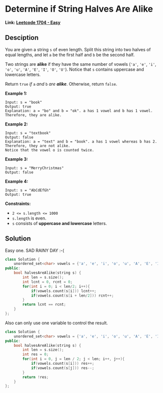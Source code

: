 # Determine if String Halves Are Alike

**Link: [Leetcode 1704 - Easy](https://leetcode.com/problems/determine-if-string-halves-are-alike/)**



## Desciption

You are given a string `s` of even length. Split this string into two halves of equal lengths, and let `a` be the first half and `b` be the second half.

Two strings are **alike** if they have the same number of vowels (`'a'`, `'e'`, `'i'`, `'o'`, `'u'`, `'A'`, `'E'`, `'I'`, `'O'`, `'U'`). Notice that `s` contains uppercase and lowercase letters.

Return `true` *if* `a` *and* `b` *are **alike***. Otherwise, return `false`.

 

**Example 1:**

```
Input: s = "book"
Output: true
Explanation: a = "bo" and b = "ok". a has 1 vowel and b has 1 vowel. Therefore, they are alike.
```

**Example 2:**

```
Input: s = "textbook"
Output: false
Explanation: a = "text" and b = "book". a has 1 vowel whereas b has 2. Therefore, they are not alike.
Notice that the vowel o is counted twice.
```

**Example 3:**

```
Input: s = "MerryChristmas"
Output: false
```

**Example 4:**

```
Input: s = "AbCdEfGh"
Output: true
```

 

**Constraints:**

- `2 <= s.length <= 1000`
- `s.length` is even.
- `s` consists of **uppercase and lowercase** letters.



## Solution

Easy one. SAD RAINY DAY :-(

```c++
class Solution {
    unordered_set<char> vowels = {'a', 'e', 'i', 'o', 'u', 'A', 'E', 'I', 'O', 'U'};
public:
    bool halvesAreAlike(string s) {
        int len = s.size();
        int lcnt = 0, rcnt = 0;
        for(int i = 0; i < len/2; i++){
            if(vowels.count(s[i])) lcnt++;
            if(vowels.count(s[i + len/2])) rcnt++;
        }
        return lcnt == rcnt;
    }
};
```

Also can only use one variable to control the result. 

``` C++
class Solution {
    unordered_set<char> vowels = {'a', 'e', 'i', 'o', 'u', 'A', 'E', 'I', 'O', 'U'};
public:
    bool halvesAreAlike(string s) {
        int len = s.size();
        int res = 0;
        for(int i = 0, j = len / 2; j < len; i++, j++){
            if(vowels.count(s[i])) res++;
            if(vowels.count(s[j])) res--;
        }
        return !res;
    }
};
```

